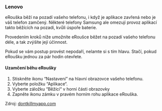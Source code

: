 ### Lenovo

eRouška běží na pozadí vašeho telefonu, i když je aplikace zavřená nebo je váš telefon zamčený. Některé telefony Samsung ale omezují provoz aplikací takto běžících na pozadí, kvůli úspoře baterie.

Provedením kroků níže umožníte eRoušce běžet na pozadí vašeho telefonu déle, a tak zvýšíte její účinnost.

Pokud se vám postup provést nepodaří, nelamte si s tím hlavu. Stačí, pokud eRoušku jednou za pár hodin otevřete.

#### Uzamčení běhu eRoušky

1.	Stiskněte ikonu “Nastavení” na hlavní obrazovce vašeho telefonu.
2.	Vyberte položku “Aplikace“.
3.	Vyberte záložku “Běžící“ v horní části obrazovky
4.	Zapněte ikonu zámku v pravém horním rohu aplikace eRouška.


Zdroj: [dontkillmyapp.com](https://dontkillmyapp.com/?utm_source=erouska&utm_medium=odkaz&utm_campaign=koronavirus)
